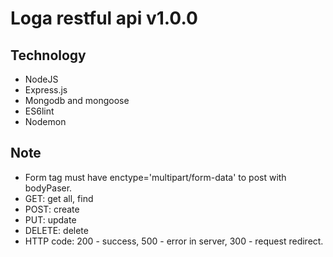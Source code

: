 # Loga restful api v1.0.0
## Technology
* NodeJS
* Express.js
* Mongodb and mongoose
* ES6lint
* Nodemon
## Note
* Form tag must have enctype='multipart/form-data' to post with bodyPaser.
* GET: get all, find
* POST: create
* PUT: update
* DELETE: delete
* HTTP code: 200 - success, 500 - error in server, 300 - request redirect.
